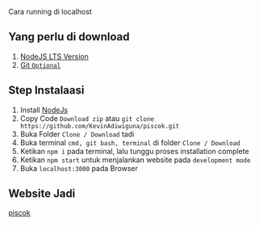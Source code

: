 Cara running di localhost

## Yang perlu di download
1. [NodeJS LTS Version](https://nodejs.org/en/) 
2. [Git `Optional`](https://git-scm.com/downloads) 

## Step Instalaasi
1. Install [NodeJs](https://nodejs.org/en/) 
2. Copy Code `Download zip` atau `git clone https://github.com/KevinAdiwiguna/piscok.git` 
3. Buka Folder `Clone / Download` tadi 
4. Buka terminal `cmd, git bash, terminal` di folder `Clone / Download` 
5. Ketikan `npm i` pada terminal, lalu tunggu proses installation complete
6. Ketikan `npm start` untuk menjalankan website pada `development mode` 
7. Buka `localhost:3000` pada Browser 

## Website Jadi
[piscok](https://piscok.netlify.app/)

